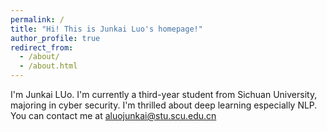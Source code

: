 ```yaml
---
permalink: /
title: "Hi! This is Junkai Luo's homepage!"
author_profile: true
redirect_from: 
  - /about/
  - /about.html
---
```


I'm Junkai LUo. I'm currently a third-year student from Sichuan University, majoring in cyber security. I'm thrilled about deep learning especially NLP. You can contact me at aluojunkai@stu.scu.edu.cn

